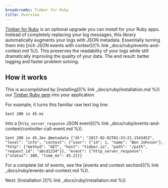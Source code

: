 ```yaml
---
breadcrumbs: Timber for Ruby
title: Overview
---
```


[Timber for Ruby](https://github.com/timberio/timber-ruby) is an optional upgrade you can
install for your Ruby apps. Instead of completely replacing your log messages, this library
automatically augments your logs with JSON metadata. Essentially turning them into
[rich JSON events with context]({% link _docs/ruby/events-and-context.md %}). This preserves the
readability of your logs while still dramatically improving the quality of your data.
The end result: better logging and faster problem solving.


## How it works

This is accomplished by [installing]({% link _docs/ruby/installation.md %}) our
[Timber Ruby gem](https://rubygems.org/gems/timber) into your application.

For example, it turns this familiar raw text log line:

```
Sent 200 in 45.ms
```

Into a [`http_server_response` JSON event]({% link _docs/ruby/events-and-context/controller-call-event.md %}).

```
Sent 200 in 45.2ms @metadata {"dt": "2017-02-02T01:33:21.154345Z", "level": "info", "context": {"user": {"id": 1, "name": "Ben Johnson"}, "http": {"method": "GET", "host": "timber.io", "path": "/path", "request_id": "abcd1234"}}, "event": {"http_server_response": {"status": 200, "time_ms": 45.2}}}
```

For a complete list of events, see the [events and context section]({% link _docs/ruby/events-and-context.md %}).


<div class="next">
  Next: [Installation <i class="fa fa-arrow-circle-right" aria-hidden="true"></i>]({% link _docs/ruby/installation.md %})
</div>